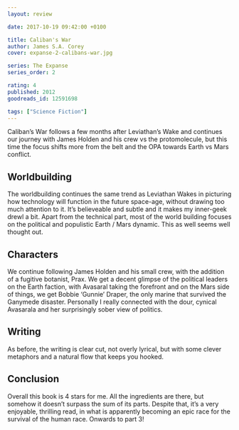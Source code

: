```yaml
---
layout: review

date: 2017-10-19 09:42:00 +0100

title: Caliban's War
author: James S.A. Corey
cover: expanse-2-calibans-war.jpg

series: The Expanse
series_order: 2

rating: 4
published: 2012
goodreads_id: 12591698

tags: ["Science Fiction"]
---
```


Caliban’s War follows a few months after Leviathan’s Wake and continues our journey with James Holden and his crew vs the protomolecule, but this time the focus shifts more from the belt and the OPA towards Earth vs Mars conflict.

<!--more-->

## Worldbuilding

The worldbuilding continues the same trend as Leviathan Wakes in picturing how technology will function in the future space-age, without drawing too much attention to it. It’s believeable and subtle and it makes my inner-geek drewl a bit. Apart from the technical part, most of the world building focuses on the political and populistic Earth / Mars dynamic. This as well seems well thought out.

## Characters

We continue following James Holden and his small crew, with the addition of a fugitive botanist, Prax. We get a decent glimpse of the political leaders on the Earth faction, with Avasaral taking the forefront and on the Mars side of things, we get Bobbie ‘Gunnie’ Draper, the only marine that survived the Ganymede disaster. Personally I really connected with the dour, cynical Avasarala and her surprisingly sober view of politics.

## Writing

As before, the writing is clear cut, not overly lyrical, but with some clever metaphors and a natural flow that keeps you hooked.

## Conclusion

Overall this book is 4 stars for me. All the ingredients are there, but somehow it doesn’t surpass the sum of its parts. Despite that, it’s a very enjoyable, thrilling read, in what is apparently becoming an epic race for the survival of the human race. Onwards to part 3!
